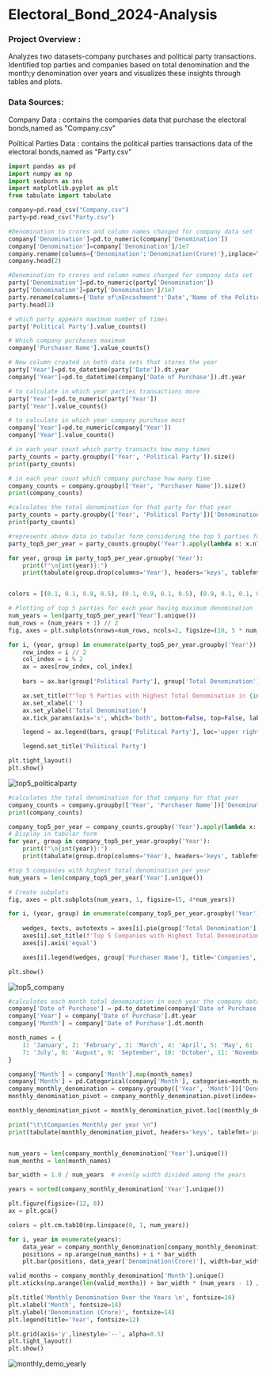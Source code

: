 # Electoral_Bond_2024-Analysis

### Project Overview :
Analyzes two datasets-company purchases and  political party transactions. 
Identified top parties and companies based on total denomination and the month;y denomination over years and visualizes these insights through tables and plots.

### Data Sources:
Company Data : contains the companies data that purchase the electoral bonds,named as "Company.csv"

Political Parties Data : contains the political parties transactions data of the electoral bonds,named as "Party.csv"

```python
import pandas as pd
import numpy as np
import seaborn as sns
import matplotlib.pyplot as plt
from tabulate import tabulate
```

```python
company=pd.read_csv("Company.csv")
party=pd.read_csv("Party.csv")
```
```python
#Denomination to crores and column names changed for company data set
company['Denomination']=pd.to_numeric(company['Denomination'])
company['Denomination']=company['Denomination']/1e7
company.rename(columns={'Denomination':'Denomination(Crore)'},inplace=True)
company.head(2)
```
```python
#Denomination to crores and column names changed for company data set
party['Denomination']=pd.to_numeric(party['Denomination'])
party['Denomination']=party['Denomination']/1e7
party.rename(columns={'Date of\nEncashment':'Date','Name of the Political Party':'Political Party','Denomination':'Denomination(Crore)'},inplace=True)
party.head(2)
```
```python
# which party appears maximum number of times 
party['Political Party'].value_counts()
```
```python
# Which company purchases maximum
company['Purchaser Name'].value_counts()
```

```python
# New column created in both data sets that stores the year 
party['Year']=pd.to_datetime(party['Date']).dt.year
company['Year']=pd.to_datetime(company['Date of Purchase']).dt.year
```
```python
# to calculate in which year parties transactions more
party['Year']=pd.to_numeric(party['Year'])
party['Year'].value_counts()
```
```python
# to calculate in which year company purchase most
company['Year']=pd.to_numeric(company['Year'])
company['Year'].value_counts()
```

```python
# in each year count which party transacts how many times
party_counts = party.groupby(['Year', 'Political Party']).size()
print(party_counts)
```
```python
# in each year count which company purchase how many time
company_counts = company.groupby(['Year', 'Purchaser Name']).size()
print(company_counts)
```
```python
#calculates the total denomination for that party for that year
party_counts = party.groupby(['Year', 'Political Party'])['Denomination(Crore)'].sum().reset_index(name='Total Denomination')
print(party_counts)
```
```python
#represents above data in tabular form considering the top 5 parties for each year having maximum denomination .
party_top5_per_year = party_counts.groupby('Year').apply(lambda x: x.nlargest(5, 'Total Denomination')).reset_index(drop=True)

for year, group in party_top5_per_year.groupby('Year'):
    print(f"\n{int(year)}:")
    print(tabulate(group.drop(columns='Year'), headers='keys', tablefmt='grid', showindex=False))
```
```python

colors = [(0.1, 0.1, 0.9, 0.5), (0.1, 0.9, 0.1, 0.5), (0.9, 0.1, 0.1, 0.5), (0.1, 0.9, 0.9, 0.5), (0.9, 0.1, 0.9, 0.5)]

# Plotting of top 5 parties for each year having maximum denomination 
num_years = len(party_top5_per_year['Year'].unique())
num_rows = (num_years + 1) // 2  
fig, axes = plt.subplots(nrows=num_rows, ncols=2, figsize=(10, 5 * num_rows))

for i, (year, group) in enumerate(party_top5_per_year.groupby('Year')):
    row_index = i // 2
    col_index = i % 2
    ax = axes[row_index, col_index]
    
    bars = ax.bar(group['Political Party'], group['Total Denomination'], color=colors[:len(group)])

    ax.set_title(f"Top 5 Parties with Highest Total Denomination in {int(year)}")
    ax.set_xlabel('')  
    ax.set_ylabel('Total Denomination')
    ax.tick_params(axis='x', which='both', bottom=False, top=False, labelbottom=False) 

    legend = ax.legend(bars, group['Political Party'], loc='upper right', fontsize='xx-small') 

    legend.set_title('Political Party') 

plt.tight_layout()
plt.show()
```


![top5_politicalparty](https://github.com/bubblepreetkaur06/Electoral_Bond_2024-Analysis/assets/164672202/5f2f091f-803e-4250-88fb-c1375fdf2b3d)



```python
#calculates the total denomination for that company for that year
company_counts = company.groupby(['Year', 'Purchaser Name'])['Denomination(Crore)'].sum().reset_index(name='Total Denomination')
print(company_counts)
```



```python
company_top5_per_year = company_counts.groupby('Year').apply(lambda x: x.nlargest(5, 'Total Denomination')).reset_index(drop=True)
# Display in tabular form
for year, group in company_top5_per_year.groupby('Year'):
    print(f"\n{int(year)}:")
    print(tabulate(group.drop(columns='Year'), headers='keys', tablefmt='grid', showindex=False))
```




```python
#top 5 companies with highest total denomination per year
num_years = len(company_top5_per_year['Year'].unique())

# Create subplots
fig, axes = plt.subplots(num_years, 1, figsize=(5, 4*num_years))

for i, (year, group) in enumerate(company_top5_per_year.groupby('Year')):
    
    wedges, texts, autotexts = axes[i].pie(group['Total Denomination'], autopct='%1.1f%%', startangle=140)
    axes[i].set_title(f'Top 5 Companies with Highest Total Denomination for Year {int(year)}')
    axes[i].axis('equal')  

    axes[i].legend(wedges, group['Purchaser Name'], title='Companies', loc='center left', bbox_to_anchor=(1,0.5))

plt.show()
```

![top5_company](https://github.com/bubblepreetkaur06/Electoral_Bond_2024-Analysis/assets/164672202/40382218-5257-4e88-a082-8fd2bf757991)



```python
#calculates each month total denomination in each year the company data set
company['Date of Purchase'] = pd.to_datetime(company['Date of Purchase'])
company['Year'] = company['Date of Purchase'].dt.year
company['Month'] = company['Date of Purchase'].dt.month

month_names = {
    1: 'January', 2: 'February', 3: 'March', 4: 'April', 5: 'May', 6: 'June',
    7: 'July', 8: 'August', 9: 'September', 10: 'October', 11: 'November', 12: 'December'
}

company['Month'] = company['Month'].map(month_names)
company['Month'] = pd.Categorical(company['Month'], categories=month_names.values(), ordered=True)
company_monthly_denomination = company.groupby(['Year', 'Month'])['Denomination(Crore)'].sum().reset_index()
monthly_denomination_pivot = company_monthly_denomination.pivot(index='Month', columns='Year', values='Denomination(Crore)').fillna(0)

monthly_denomination_pivot = monthly_denomination_pivot.loc[(monthly_denomination_pivot != 0).any(axis=1)]

print("\t\tCompanies Monthly per year \n")
print(tabulate(monthly_denomination_pivot, headers='keys', tablefmt='pretty'))
```





```python

num_years = len(company_monthly_denomination['Year'].unique())
num_months = len(month_names)

bar_width = 1.0 / num_years  # evenly width divided among the years

years = sorted(company_monthly_denomination['Year'].unique())

plt.figure(figsize=(12, 8))
ax = plt.gca()

colors = plt.cm.tab10(np.linspace(0, 1, num_years))

for i, year in enumerate(years):
    data_year = company_monthly_denomination[company_monthly_denomination['Year'] == year]
    positions = np.arange(num_months) + i * bar_width  
    plt.bar(positions, data_year['Denomination(Crore)'], width=bar_width, label=str(year), color=colors[i])

valid_months = company_monthly_denomination['Month'].unique()
plt.xticks(np.arange(len(valid_months)) + bar_width * (num_years - 1) / 2, valid_months, rotation=90)

plt.title('Monthly Denomination Over the Years \n', fontsize=16)
plt.xlabel('Month', fontsize=14)
plt.ylabel('Denomination (Crore)', fontsize=14)
plt.legend(title='Year', fontsize=12)

plt.grid(axis='y',linestyle='--', alpha=0.5)
plt.tight_layout()
plt.show()
```

![monthly_demo_yearly](https://github.com/bubblepreetkaur06/Electoral_Bond_2024-Analysis/assets/164672202/cd9105a9-8d88-429e-8568-54237be513d9)


